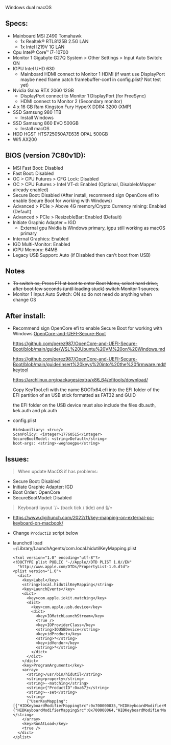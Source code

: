 Windows dual macOS

## Specs:
- Mainboard MSI Z490 Tomahawk
  + 1x Realtek® RTL8125B 2.5G LAN
  + 1x Intel I219V 1G LAN
- Cpu Intel® Core™ i7-10700
- Monitor 1 Gigabyte G27Q System > Other Settings > Input Auto Switch: ON
- IGPU Intel UHD 630
  + Mainboard HDMI connect to Monitor 1 HDMI (if want use DisplayPort maybe need frame patch framebuffer-con1 in config.plist? Not test yet)
- Nvidia Galax RTX 2060 12GB
  + DisplayPort connect to Monitor 1 DisplayPort (for FreeSync)
  + HDMI connect to Monitor 2 (Secondary monitor)
- 4 x 16 GB Ram Kingston Fury HyperX DDR4 3200 (XMP)
- SSD Samsung 980 1TB
  + Install Windows
- SSD Samsung 860 EVO 500GB
  + Install macOS
- HDD HGST HTS725050A7E635  OPAL 500GB
- Wifi AX200

## BIOS (version 7C80v1D):
- MSI Fast Boot: Disabled
- Fast Boot: Disabled
- OC > CPU Futures > CFG Lock: Disabled
- OC > CPU Futures > Intel VT-d: Enabled (Optional, DisableIoMapper already enabled)
- Secure Boot: Disabled (After install, recommend sign OpenCore efi to enable Secure Boot for working with Windows)
- Advanced > PCIe > Above 4G memory/Crypto Currency mining: Enabled (Default)
- Advanced > PCIe > ResizebleBar: Enabled (Default)
- Initiate Graphic Adapter = IGD
  + External gpu Nvidia is Windows primary, igpu still working as macOS primary
- Internal Graphics: Enabled
- IGD Multi-Monitor: Enabled
- iGPU Memory: 64MB
- Legacy USB Support: Auto (if Disabled then can't boot from USB)

## Notes
- ~~To switch os, Press F11 at boot to enter Boot Menu, select hard drive, after boot few seconds (until loading stuck) switch Monitor 1 sources.~~
- Monitor 1 Input Auto Switch: ON so do not need do anything when change OS

## After install:
- Recommend sign OpenCore efi to enable Secure Boot for working with Windows [OpenCore-and-UEFI-Secure-Boot](https://github.com/perez987/OpenCore-and-UEFI-Secure-Boot)

  https://github.com/perez987/OpenCore-and-UEFI-Secure-Boot/blob/main/guide/WSL%20Ubuntu%20VM%20on%20Windows.md

  https://github.com/perez987/OpenCore-and-UEFI-Secure-Boot/blob/main/guide/Insert%20keys%20into%20the%20firmware.md#keytool

  https://archlinux.org/packages/extra/x86_64/efitools/download/

  Copy KeyTool.efi with the name BOOTx64.efi into the EFI folder of the EFI partition of an USB stick formatted as FAT32 and GUID

  the EFI folder on the USB device must also include the files db.auth, kek.auth and pk.auth
- config.plist
  ```
  HideAuxiliary: <true/>
  ScanPolicy: <integer>17760515</integer>
  SecureBootModel: <string>Default</string>
  boot-args: <string>-wegnoegpu</string>
  ```

## Issues:
> When update MacOS if has problems:
- Secure Boot: Disabled
- Initiate Graphic Adapter: IGD
- Boot Order: OpenCore
- SecureBootModel: <string>Disabled</string>

> Keyboard layout `/~ (back tick / tide) and §/±
- https://www.digihunch.com/2022/11/key-mapping-on-external-pc-keyboard-on-macbook/
- Change `ProductID` script below
- launchctl load ~/Library/LaunchAgents/com.local.hidutilKeyMapping.plist

  ```
  <?xml version="1.0" encoding="utf-8"?>
  <!DOCTYPE plist PUBLIC "-//Apple//DTD PLIST 1.0//EN"
    "http://www.apple.com/DTDs/PropertyList-1.0.dtd">
  <plist version="1.0">
    <dict>
      <key>Label</key>
      <string>local.hidutilKeyMapping</string>
      <key>LaunchEvents</key>
      <dict>
        <key>com.apple.iokit.matching</key>
        <dict>
          <key>com.apple.usb.device</key>
          <dict>
            <key>IOMatchLaunchStream</key>
            <true />
            <key>IOProviderClass</key>
            <string>IOUSBDevice</string>
            <key>idProduct</key>
            <string>*</string>
            <key>idVendor</key>
            <string>*</string>
          </dict>
        </dict>
      </dict>
      <key>ProgramArguments</key>
      <array>
        <string>/usr/bin/hidutil</string>
        <string>property</string>
        <string>--matching</string>
        <string>{"ProductID":0xa67}</string>
        <string>--set</string>
        <string>
        {"UserKeyMapping":[{"HIDKeyboardModifierMappingSrc":0x700000035,"HIDKeyboardModifierMappingDst":0x700000064},{"HIDKeyboardModifierMappingSrc":0x700000064,"HIDKeyboardModifierMappingDst":0x700000035}]}</string>
      </array>
      <key>RunAtLoad</key>
      <true />
    </dict>
  </plist>
  ```